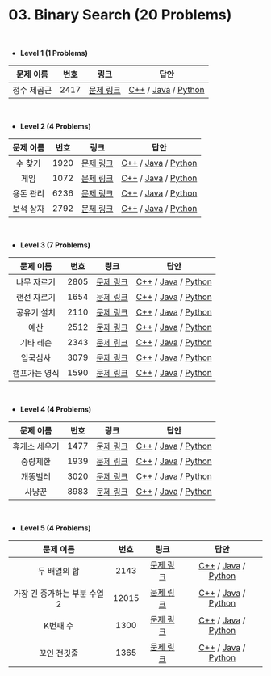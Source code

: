 # 03. Binary Search (20 Problems)


</br>

- **Level 1 (1 Problems)**

| 문제 이름 | 번호 | 링크 | 답안 |
|:------:|:---:|:---:|:---:|
|정수 제곱근|2417|[문제 링크](https://www.acmicpc.net/problem/2417)|[C++](./Level1/2417.cpp) / [Java](./Level1/2417.java) / [Python](./Level1/2417.py) |


</br>

- **Level 2 (4 Problems)**

| 문제 이름 | 번호 | 링크 | 답안 |
|:------:|:---:|:---:|:---:|
|수 찾기|1920|[문제 링크](https://www.acmicpc.net/problem/1920)|[C++](./Level2/1920.cpp) / [Java](./Level2/1920.java) / [Python](./Level2/1920.py) |
|게임|1072|[문제 링크](https://www.acmicpc.net/problem/1072)|[C++](./Level2/1072.cpp) / [Java](./Level2/1072.java) / [Python](./Level2/1072.py) |
|용돈 관리|6236|[문제 링크](https://www.acmicpc.net/problem/6236)|[C++](./Level2/6236.cpp) / [Java](./Level2/6236.java) / [Python](./Level2/6236.py) |
|보석 상자|2792|[문제 링크](https://www.acmicpc.net/problem/2792)|[C++](./Level2/2792.cpp) / [Java](./Level2/2792.java) / [Python](./Level2/2792.py) |

</br>

- **Level 3 (7 Problems)**

| 문제 이름 | 번호 | 링크 | 답안 |
|:------:|:---:|:---:|:---:|
|나무 자르기|2805|[문제 링크](https://www.acmicpc.net/problem/2805)|[C++](./Level3/2805.cpp) / [Java](./Level3/2805.java) / [Python](./Level3/2805.py) |
|랜선 자르기|1654|[문제 링크](https://www.acmicpc.net/problem/1654)|[C++](./Level3/1654.cpp) / [Java](./Level3/1654.java) / [Python](./Level3/1654.py) |
|공유기 설치|2110|[문제 링크](https://www.acmicpc.net/problem/2110)|[C++](./Level3/2110.cpp) / [Java](./Level3/2110.java) / [Python](./Level3/2110.py) |
|예산|2512|[문제 링크](https://www.acmicpc.net/problem/2512)|[C++](./Level3/2512.cpp) / [Java](./Level3/2512.java) / [Python](./Level3/2512.py) |
|기타 레슨|2343|[문제 링크](https://www.acmicpc.net/problem/2343)|[C++](./Level3/2343.cpp) / [Java](./Level3/2343.java) / [Python](./Level3/2343.py) |
|입국심사|3079|[문제 링크](https://www.acmicpc.net/problem/3079)|[C++](./Level3/3079.cpp) / [Java](./Level3/3079.java) / [Python](./Level3/3079.py) |
|캠프가는 영식|1590|[문제 링크](https://www.acmicpc.net/problem/1590)|[C++](./Level3/1590.cpp) / [Java](./Level3/1590.java) / [Python](./Level3/1590.py) |


</br>

- **Level 4 (4 Problems)**

| 문제 이름 | 번호 | 링크 | 답안 |
|:------:|:---:|:---:|:---:|
|휴게소 세우기|1477|[문제 링크](https://www.acmicpc.net/problem/1477)|[C++](./Level4/1477.cpp) / [Java](./Level4/1477.java) / [Python](./Level4/1477.py) |
|중량제한|1939|[문제 링크](https://www.acmicpc.net/problem/1939)|[C++](./Level4/1939.cpp) / [Java](./Level4/1939.java) / [Python](./Level4/1939.py) |
|개똥벌레|3020|[문제 링크](https://www.acmicpc.net/problem/3020)|[C++](./Level4/3020.cpp) / [Java](./Level4/3020.java) / [Python](./Level4/3020.py) |
|사냥꾼|8983|[문제 링크](https://www.acmicpc.net/problem/8983)|[C++](./Level4/8983.cpp) / [Java](./Level4/8983.java) / [Python](./Level4/8983.py) |

</br>

- **Level 5 (4 Problems)**

| 문제 이름 | 번호 | 링크 | 답안 |
|:------:|:---:|:---:|:---:|
|두 배열의 합|2143|[문제 링크](https://www.acmicpc.net/problem/2143)|[C++](./Level4/2143.cpp) / [Java](./Level4/2143.java) / [Python](./Level4/2143.py) |
|가장 긴 증가하는 부분 수열 2|12015|[문제 링크](https://www.acmicpc.net/problem/12015)|[C++](./Level5/12015.cpp) / [Java](./Level5/12015.java) / [Python](./Level5/12015.py) |
|K번째 수|1300|[문제 링크](https://www.acmicpc.net/problem/1300)|[C++](./Level5/1300.cpp) / [Java](./Level5/1300.java) / [Python](./Level5/1300.py) |
|꼬인 전깃줄|1365|[문제 링크](https://www.acmicpc.net/problem/1365)|[C++](./Level5/1365.cpp) / [Java](./Level5/1365.java) / [Python](./Level5/1365.py) |